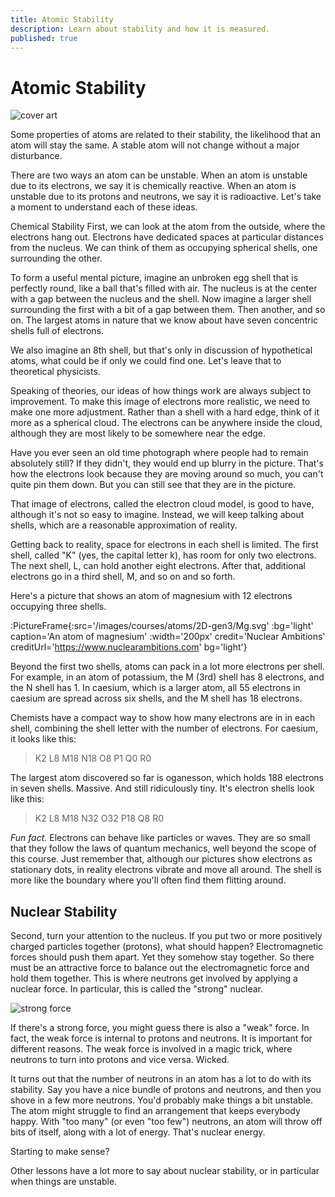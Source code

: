 ```yaml
---
title: Atomic Stability
description: Learn about stability and how it is measured.
published: true
---
```


# Atomic Stability

![cover art](/images/courses/atoms/strong-force.svg)

Some properties of atoms are related to their stability, the likelihood that an atom will stay the same. A stable atom will not change without a major disturbance.

There are two ways an atom can be unstable. When an atom is unstable due to its electrons, we say it is chemically reactive. When an atom is unstable due to its protons and neutrons, we say it is radioactive. Let's take a moment to understand each of these ideas.

Chemical Stability
First, we can look at the atom from the outside, where the electrons hang out. Electrons have dedicated spaces at particular distances from the nucleus. We can think of them as occupying spherical shells, one surrounding the other.

To form a useful mental picture, imagine an unbroken egg shell that is perfectly round, like a ball that's filled with air. The nucleus is at the center with a gap between the nucleus and the shell. Now imagine a larger shell surrounding the first with a bit of a gap between them. Then another, and so on. The largest atoms in nature that we know about have seven concentric shells full of electrons.

We also imagine an 8th shell, but that's only in discussion of hypothetical atoms, what could be if only we could find one. Let's leave that to theoretical physicists.

Speaking of theories, our ideas of how things work are always subject to improvement. To make this image of electrons more realistic, we need to make one more adjustment. Rather than a shell with a hard edge, think of it more as a spherical cloud. The electrons can be anywhere inside the cloud, although they are most likely to be somewhere near the edge.

Have you ever seen an old time photograph where people had to remain absolutely still? If they didn't, they would end up blurry in the picture. That's how the electrons look because they are moving around so much, you can't quite pin them down. But you can still see that they are in the picture.

That image of electrons, called the electron cloud model, is good to have, although it's not so easy to imagine. Instead, we will keep talking about shells, which are a reasonable approximation of reality.

Getting back to reality, space for electrons in each shell is limited. The first shell, called "K" (yes, the capital letter k), has room for only two electrons. The next shell, L, can hold another eight electrons. After that, additional electrons go in a third shell, M, and so on and so forth.

Here's a picture that shows an atom of magnesium with 12 electrons occupying three shells.

:PictureFrame{:src='/images/courses/atoms/2D-gen3/Mg.svg' :bg='light' caption='An atom of magnesium' :width='200px' credit='Nuclear Ambitions' creditUrl='https://www.nuclearambitions.com' bg='light'}

Beyond the first two shells, atoms can pack in a lot more electrons per shell. For example, in an atom of potassium, the M (3rd) shell has 8 electrons, and the N shell has 1. In caesium, which is a larger atom, all 55 electrons in caesium are spread across six shells, and the M shell has 18 electrons.

Chemists have a compact way to show how many electrons are in in each shell, combining the shell letter with the number of electrons. For caesium, it looks like this:

> K2 L8 M18 N18 O8 P1 Q0 R0

The largest atom discovered so far is oganesson, which holds 188 electrons in seven shells. Massive. And still ridiculously tiny. It's electron shells look like this:

> K2 L8 M18 N32 O32 P18 Q8 R0

_Fun fact._ Electrons can behave like particles or waves. They are so small that they follow the laws of quantum mechanics, well beyond the scope of this course. Just remember that, although our pictures show electrons as stationary dots, in reality electrons vibrate and move all around. The shell is more like the boundary where you'll often find them flitting around.

## Nuclear Stability

Second, turn your attention to the nucleus. If you put two or more positively charged particles together (protons), what should happen? Electromagnetic forces should push them apart. Yet they somehow stay together. So there must be an attractive force to balance out the electromagnetic force and hold them together. This is where neutrons get involved by applying a nuclear force. In particular, this is called the "strong" nuclear.

![strong force](/images/courses/atoms/strong-force.svg)

If there's a strong force, you might guess there is also a "weak" force. In fact, the weak force is internal to protons and neutrons. It is important for different reasons. The weak force is involved in a magic trick, where neutrons to turn into protons and vice versa. Wicked.

It turns out that the number of neutrons in an atom has a lot to do with its stability. Say you have a nice bundle of protons and neutrons, and then you shove in a few more neutrons. You'd probably make things a bit unstable. The atom might struggle to find an arrangement that keeps everybody happy. With "too many" (or even "too few") neutrons, an atom will throw off bits of itself, along with a lot of energy. That's nuclear energy.

Starting to make sense?

Other lessons have a lot more to say about nuclear stability, or in particular when things are unstable.
